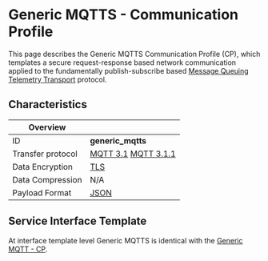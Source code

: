 # Generic MQTTS - Communication Profile

This page describes the Generic MQTTS Communication Profile (CP), which templates a secure request-response based network communication applied to the fundamentally publish-subscribe based [Message Queuing Telemetry Transport](https://en.wikipedia.org/wiki/MQTT) protocol. 

## Characteristics

|Overview||
| --- | --- |
| ID | **generic_mqtts** |
| Transfer protocol | [MQTT 3.1](https://public.dhe.ibm.com/software/dw/webservices/ws-mqtt/mqtt-v3r1.html) [MQTT 3.1.1](https://docs.oasis-open.org/mqtt/mqtt/v3.1.1/os/mqtt-v3.1.1-os.html) |
| Data Encryption | [TLS](https://en.wikipedia.org/wiki/Transport_Layer_Security) |
| Data Compression | N/A |
| Payload Format | [JSON](https://datatracker.ietf.org/doc/html/rfc8259) |

## Service Interface Template

At interface template level Generic MQTTS is identical with the [Generic MQTT - CP](./generic-mqtt-template.md#service-interface-template).